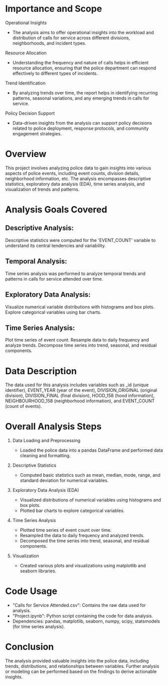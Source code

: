 # Importance and Scope

Operational Insights
- The analysis aims to offer operational insights into the workload and distribution of calls for service across different divisions, neighborhoods, and incident types.

Resource Allocation
- Understanding the frequency and nature of calls helps in efficient resource allocation, ensuring that the police department can respond effectively to different types of incidents.

Trend Identification
- By analyzing trends over time, the report helps in identifying recurring patterns, seasonal variations, and any emerging trends in calls for service.

Policy Decision Support
- Data-driven insights from the analysis can support policy decisions related to police deployment, response protocols, and community engagement strategies.



# Overview

This project involves analyzing police data to gain insights into various aspects of police events, including event counts, division details, neighborhood information, etc. The analysis encompasses descriptive statistics, exploratory data analysis (EDA), time series analysis, and visualization of trends and patterns.



# Analysis Goals Covered
## Descriptive Analysis: 
Descriptive statistics were computed for the 'EVENT_COUNT' variable to understand its central tendencies and variability.
## Temporal Analysis: 
Time series analysis was performed to analyze temporal trends and patterns in calls for service attended over time.
## Exploratory Data Analysis: 
Visualize numerical variable distributions with histograms and box plots. Explore categorical variables using bar charts.
## Time Series Analysis: 
Plot time series of event count. Resample data to daily frequency and analyze trends. Decompose time series into trend, seasonal, and residual components.

# Data Description

The data used for this analysis includes variables such as _id (unique identifier), EVENT_YEAR (year of the event), DIVISION_ORIGINAL (original division), DIVISION_FINAL (final division), HOOD_158 (hood information), NEIGHBOURHOOD_158 (neighborhood information), and EVENT_COUNT (count of events).

# Overall Analysis Steps

1. Data Loading and Preprocessing
   - Loaded the police data into a pandas DataFrame and performed data cleaning and formatting.

2. Descriptive Statistics
   - Computed basic statistics such as mean, median, mode, range, and standard deviation for numerical variables.

3. Exploratory Data Analysis (EDA)
   - Visualized distributions of numerical variables using histograms and box plots.
   - Plotted bar charts to explore categorical variables.

4. Time Series Analysis
   - Plotted time series of event count over time.
   - Resampled the data to daily frequency and analyzed trends.
   - Decomposed the time series into trend, seasonal, and residual components.

5. Visualization
   - Created various plots and visualizations using matplotlib and seaborn libraries.

# Code Usage

- "Calls for Service Attended.csv": Contains the raw data used for analysis.
- "Project.ipynb": Python script containing the code for data analysis.
- Dependencies: pandas, matplotlib, seaborn, numpy, scipy, statsmodels (for time series analysis).

# Conclusion

The analysis provided valuable insights into the police data, including trends, distributions, and relationships between variables. Further analysis or modeling can be performed based on the findings to derive actionable insights.
